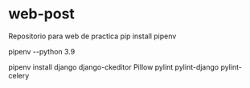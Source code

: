 # web-post
Repositorio para web de practica
pip install pipenv

pipenv --python 3.9

pipenv install django django-ckeditor Pillow pylint pylint-django pylint-celery